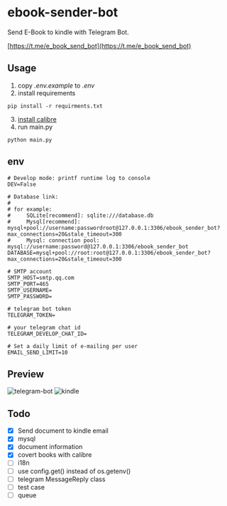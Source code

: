 # ebook-sender-bot
Send E-Book to kindle with Telegram Bot.

[https://t.me/e_book_send_bot](https://t.me/e_book_send_bot)

## Usage
1. copy *.env.example* to *.env*
2. install requirements
```shell
pip install -r requirments.txt
```
3. [install calibre](https://calibre-ebook.com/download)
4. run main.py
```shell
python main.py
```

## env
```dotenv
# Develop mode: printf runtime log to console 
DEV=False

# Database link: 
#
# for example:
#     SQLite[recommend]: sqlite:///database.db
#     Mysql[recommend]: mysql+pool://username:passwordroot@127.0.0.1:3306/ebook_sender_bot?max_connections=20&stale_timeout=300
#     Mysql: connection pool: mysql://username:password@127.0.0.1:3306/ebook_sender_bot
DATABASE=mysql+pool://root:root@127.0.0.1:3306/ebook_sender_bot?max_connections=20&stale_timeout=300

# SMTP account
SMTP_HOST=smtp.qq.com
SMTP_PORT=465
SMTP_USERNAME=
SMTP_PASSWORD=

# telegram bot token
TELEGRAM_TOKEN=

# your telegram chat id
TELEGRAM_DEVELOP_CHAT_ID=

# Set a daily limit of e-mailing per user
EMAIL_SEND_LIMIT=10
```

## Preview
![telegram-bot](https://cdn.jsdelivr.net/gh/image-backup/qcgzxw-images@master/image/16344769229431634476922938.png)
![kindle](https://cdn.jsdelivr.net/gh/image-backup/qcgzxw-images@master/image/16344842508421634484250830.png)

## Todo
- [x] Send document to kindle email
- [x] mysql
- [x] document information
- [x] covert books with calibre
- [ ] i18n
- [ ] use config.get() instead of os.getenv()
- [ ] telegram MessageReply class
- [ ] test case
- [ ] queue
